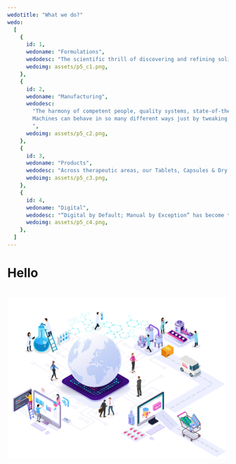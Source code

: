 ```yaml
---
wedotitle: "What we do?"
wedo:
  [
    {
      id: 1,
      wedoname: "Formulations",
      wedodesc: "The scientific thrill of discovering and refining solid oral formulations is so intense.  In the process, collision of formulation scientists, analytical chemists and regulatory professionals is natural.  But, it is a constructive collision; something that results in a beautiful creation.  Remember the Big Bang that made life possible on planet earth?  ",
      wedoimg: assets/p5_c1.png,
    },
    {
      id: 2,
      wedoname: "Manufacturing",
      wedodesc:
        "The harmony of competent people, quality systems, state-of-the-art facilities, cutting-edge machines, and clean environment can produce magic, consistently.  Be it the complex “double coated bi-layer tablets” or the simple “fill & seal” sachets, Good Manufacturing Practices (GMP) never ceases to amaze us.
        Machines can behave in so many different ways just by tweaking a few process parameters.
        ",
      wedoimg: assets/p5_c2.png,
    },
    {
      id: 3,
      wedoname: "Products",
      wedodesc: "Across therapeutic areas, our Tablets, Capsules & Dry Syrup products are packed in HDPE Bottles, Alu-Alu, Blister, Sachet and Strip formats.  We specialize in non-beta lactam based solid oral products.  Additionally, our online store has other OTC & Rx products sourced from curated GMP partners.",
      wedoimg: assets/p5_c3.png,
    },
    {
      id: 4,
      wedoname: "Digital",
      wedodesc: "“Digital by Default; Manual by Exception” has become the norm in the Life Sciences industry. From DevOps to Industry 4.0, our digital business unit offers digital product development, product support and custom implementation services.  We also specialize in IT Quality & Compliance, including but not limited to GxP compliant SDLC design, Computerized System Validation (CSV), Software Quality Assurance (SQA), Software Test Automation, and Part 11 / Annex 11 Controls.",
      wedoimg: assets/p5_c4.png,
    },
  ]
---
```

<h1>Hello<h1>
<img src="../images/banner.png">